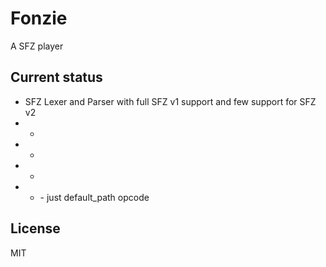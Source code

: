 # Fonzie
A SFZ player

## Current status
- SFZ Lexer and Parser with full SFZ v1 support and few support for SFZ v2
- - <region>
- - <group>
- - <global>
- - <control> - just default_path opcode

## License
MIT
